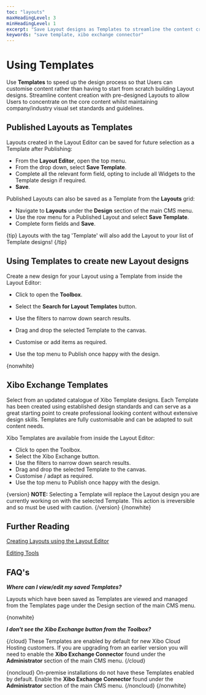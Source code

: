 ```yaml
---
toc: "layouts"
maxHeadingLevel: 3
minHeadingLevel: 1
excerpt: "Save Layout designs as Templates to streamline the content creation process"
keywords: "save template, xibo exchange connector"
---
```


# Using Templates

Use **Templates** to speed up the design process so that Users can customise content rather than having to start from scratch building Layout designs. Streamline content creation with pre-designed Layouts to allow Users to concentrate on the core content whilst maintaining company/industry visual set standards and guidelines.

## Published Layouts as Templates

Layouts created in the Layout Editor can be saved for future selection as a Template after Publishing:

- From the **Layout Editor**, open the top menu.
- From the drop down, select **Save Template**.
- Complete all the relevant form field, opting to include all Widgets to the Template design if required.
- **Save**.

Published Layouts can also be saved as a Template from the **Layouts** grid:

- Navigate to **Layouts** under the **Design** section of the main CMS menu.
- Use the row menu for a Published Layout and select **Save Template**.
- Complete form fields and **Save**.

{tip}
Layouts with the tag 'Template' will also add the Layout to your list of Template designs!
{/tip}

## Using Templates to create new Layout designs

Create a new design for your Layout using a Template from inside the Layout Editor:

- Click to open the **Toolbox**.

- Select the **Search for Layout Templates** button.

- Use the filters to narrow down search results.

- Drag and drop the selected Template to the canvas.

- Customise or add items as required.

- Use the top menu to Publish once happy with the design.


{nonwhite}

## Xibo Exchange Templates

Select from an updated catalogue of Xibo Template designs. Each Template has been created using established design standards and can serve as a great starting point to create professional looking content without extensive design skills. Templates are fully customisable and can be adapted to suit content needs. 

Xibo Templates are available from inside the Layout Editor:

- Click to open the Toolbox.
- Select the Xibo Exchange button.
- Use the filters to narrow down search results.
- Drag and drop the selected Template to the canvas.
- Customise / adapt as required.
- Use the top menu to Publish once happy with the design.

{version}
**NOTE:** Selecting a Template will replace the Layout design you are currently working on with the selected Template. This action is irreversible and so must be used with caution.
{/version}
{/nonwhite}

## Further Reading

[Creating Layouts using the Layout Editor](layouts_editor.htmll)

[Editing Tools](layouts_editor_editing_tools.html)

## FAQ's

***Where can I view/edit my saved Templates?***

Layouts which have been saved as Templates are viewed and managed from the Templates page under the Design section of the main CMS menu.

{nonwhite}

***I don't see the Xibo Exchange button from the Toolbox?***

{/cloud}
These Templates are enabled by default for new Xibo Cloud Hosting customers. If you are upgrading from an earlier version you will need to enable the **Xibo Exchange Connector** found under the **Administrator** section of the main CMS menu.
{/cloud}

{noncloud}
On-premise installations do not have these Templates enabled by default. Enable the **Xibo Exchange Connector** found under the **Administrator** section of the main CMS menu.
{/noncloud}
{/nonwhite}
